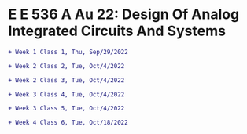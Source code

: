 

# E E 536 A Au 22: Design Of Analog Integrated Circuits And Systems



```diff
+ Week 1 Class 1, Thu, Sep/29/2022 
```


```diff
+ Week 2 Class 2, Tue, Oct/4/2022 
```

```diff
+ Week 2 Class 3, Tue, Oct/4/2022 
```

```diff
+ Week 3 Class 4, Tue, Oct/4/2022 
```

```diff
+ Week 3 Class 5, Tue, Oct/4/2022 
```

```diff
+ Week 4 Class 6, Tue, Oct/18/2022 
```


